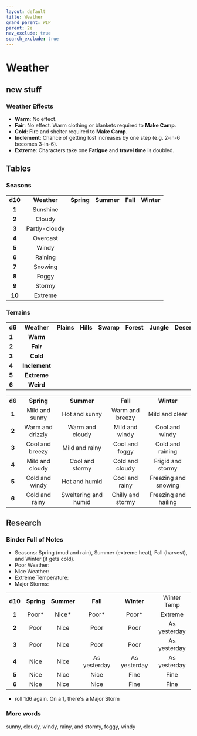 ```yaml
---
layout: default
title: Weather
grand_parent: WIP
parent: 2e
nav_exclude: true
search_exclude: true
---
```


# Weather


## new stuff

### Weather Effects
- **Warm**: No effect.
- **Fair**: No effect. Warm clothing or blankets required to **Make Camp**.
- **Cold**: Fire and shelter required to **Make Camp**.
- **Inclement**: Chance of getting lost increases by one step (e.g. 2-in-6 becomes 3-in-6).  
- **Extreme**: Characters take one **Fatigue** and **travel time** is doubled.

## Tables

### Seasons

|         |               |            |            |          |            |
| :-----: | :-----------: | :--------: | :--------: | :------: | :--------: |
| **d10** |  **Weather**  | **Spring** | **Summer** | **Fall** | **Winter** |
|  **1**  |   Sunshine    |            |            |          |            |
|  **2**  |    Cloudy     |            |            |          |            |
|  **3**  | Partly-cloudy |            |            |          |            |
|  **4**  |   Overcast    |            |            |          |            |
|  **5**  |     Windy     |            |            |          |            |
|  **6**  |    Raining    |            |            |          |            |
|  **7**  |    Snowing    |            |            |          |            |
|  **8**  |     Foggy     |            |            |          |            |
|  **9**  |    Stormy     |            |            |          |            |
| **10**  |    Extreme    |            |            |          |            |

### Terrains

|        |               |            |           |           |            |            |            |
| ------ | :-----------: | :--------: | :-------: | :-------: | :--------: | :--------: | :--------: |
| **d6** |  **Weather**  | **Plains** | **Hills** | **Swamp** | **Forest** | **Jungle** | **Desert** |
| **1**  |   **Warm**    |            |           |           |            |            |            |
| **2**  |   **Fair**    |            |           |           |            |            |            |
| **3**  |   **Cold**    |            |           |           |            |            |            |
| **4**  | **Inclement** |            |           |           |            |            |            |
| **5**  | **Extreme**   |            |           |           |            |            |            |
| **6**  |  **Weird**    |            |           |           |            |            |            |


|        |                    |                      |                   |                      |
| :----: | :----------------: | :------------------: | :---------------: | :------------------: |
| **d6** |     **Spring**     |      **Summer**      |     **Fall**      |     **Winter**       |
| **1**  |   Mild and sunny   |    Hot and sunny     | Warm and breezy   | Mild and clear       |
| **2**  | Warm and drizzly   |   Warm and cloudy    | Mild and windy    | Cool and windy       |
| **3**  |  Cool and breezy   |    Mild and rainy    | Cool and foggy    | Cold and raining     |
| **4**  |  Mild and cloudy   |    Cool and stormy   | Cold and cloudy   | Frigid and stormy    |
| **5**  |   Cold and windy   |   Hot and humid      | Cool and rainy    | Freezing and snowing |
| **6**  |  Cold and rainy    | Sweltering and humid | Chilly and stormy | Freezing and hailing |

## Research

### Binder Full of Notes

- Seasons: Spring (mud and rain), Summer (extreme heat), Fall (harvest), and Winter (it gets cold).
- Poor Weather:
- Nice Weather:
- Extreme Temperature:
- Major Storms:

|         |            |            |              |              |              |
| :-----: | :--------: | :--------: | :----------: | :----------: | :----------: |
| **d10** | **Spring** | **Summer** |   **Fall**   |  **Winter**  | Winter Temp  |
|  **1**  |    Poor*   |   Nice*    |    Poor*     |    Poor*     |   Extreme    |
|  **2**  |    Poor    |    Nice    |     Poor     |     Poor     | As yesterday |
|  **3**  |    Poor    |    Nice    |     Poor     |     Poor     | As yesterday |
|  **4**  |    Nice    |    Nice    | As yesterday | As yesterday | As yesterday |
|  **5**  |    Nice    |    Nice    |     Nice     |     Fine     |     Fine     |
|  **6**  |    Nice    |    Nice    |     Nice     |     Fine     |     Fine     |

* roll 1d6 again. On a 1, there's a Major Storm

### More words
sunny, cloudy, windy, rainy, and stormy, foggy, windy
